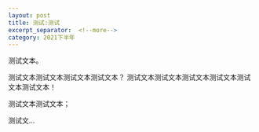 ```yaml
---
layout: post
title: 测试:测试
excerpt_separator:  <!--more-->
category: 2021下半年
---
```


测试文本。

测试文本测试文本测试文本测试文本？
测试文本测试文本测试文本测试文本测试文本测试文本！

测试文本测试文本；

测试文…